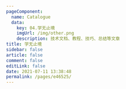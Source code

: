 ```yaml
---
pageComponent:
  name: Catalogue
  data:
    key: 04.学无止境
    imgUrl: /img/other.png
    description: 技术文档、教程、技巧、总结等文章
title: 学无止境
sidebar: false
article: false
comment: false
editLink: false
date: 2021-07-11 13:38:48
permalink: /pages/e46525/
---
```

